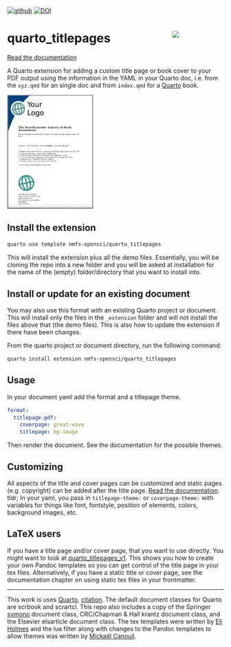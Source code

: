 [![github](https://img.shields.io/github/v/release/nmfs-opensci/quarto_titlepages?color=brightgreen&label=GitHub)](https://github.com/nmfs-opensci/quarto_titlepages/releases/latest)
[![DOI](https://zenodo.org/badge/521413662.svg)](https://zenodo.org/badge/latestdoi/521413662)

# quarto_titlepages <a href="https://github.com/nmfs-opensci/quarto_titlepages"><img src="https://github.com/nmfs-opensci.png" align="right" width="120"/></a>

[Read the documentation](https://nmfs-opensci.github.io/quarto_titlepages/)

A Quarto extension for adding a custom title page or book cover to your PDF output using the information in the YAML in your Quarto doc, i.e. from the `xyz.qmd` for an single doc and from `index.qmd` for a [Quarto](https://quarto.org/) book. 

<img src="./img/example.png" width="200"/>

## Install the extension

```bash
quarto use template nmfs-opensci/quarto_titlepages
```

This will install the extension plus all the demo files. Essentially, you will be cloning the repo into a new folder and you will be asked at installation for the name of the (empty) folder/directory that you want to install into.

## Install or update for an existing document

You may also use this format with an existing Quarto project or document. This will install only the files in the `_extension` folder and will not install the files above that (the demo files). This is also how to update the extension if there have been changes.

From the quarto project or document directory, run the following command:

```bash
quarto install extension nmfs-opensci/quarto_titlepages
```

## Usage

In your document yaml add the format and a titlepage theme.

```yaml
format: 
  titlepage-pdf:
    coverpage: great-wave
    titlepage: bg-image
```

Then render the document. See the documentation for the possible themes.

## Customizing

All aspects of the title and cover pages can be customized and static pages (e.g. copyright) can be added after the title page. [Read the documentation](https://nmfs-opensci.github.io/quarto_titlepages/). tldr; In your yaml, you pass in `titlepage-theme:` or `coverpage-theme:` with variables for things like font, fontstyle, position of elements, colors, background images, etc.

## LaTeX users

If you have a title page and/or cover page, that you want to use directly. You might want to look at [quarto_titlepages_v1](https://github.com/nmfs-opensci/quarto_titlepages). This shows you how to create your own Pandoc templates so you can get control of the title page in your tex files. Alternatively, if you have a static title or cover page, see the documentation chapter on using static tex files in your frontmatter.

------
This work is uses [Quarto](https://quarto.org/), [citation](https://github.com/quarto-dev/quarto-cli/blob/main/CITATION.cff). The default document classes for Quarto are scrbook and scrartcl. This repo also includes a copy of the Springer [svmono](https://www.springernature.com/gp/authors/campaigns/latex-author-support) document class, CRC/Chapman & Hall krantz document class, and the Elsevier elsarticle document class. The tex templates were written by [Eli Holmes](https://github.com/eeholmes) and the lua filter along with changes to the Pandoc templates to allow themes was written by [Mickaël Canouil](https://github.com/mcanouil).
